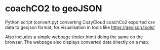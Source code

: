 # coachCO2 to geoJSON

Python script (convert.py) converting CozyCloud coachCo2 exported csv data to geojson format, for visualisation in tools like https://geojson.tools/

Also includes a simple webpage (index.html) doing the same on the browser. The webpage also displays converted data directly on a map.

